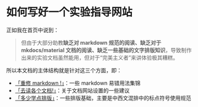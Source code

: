 # 如何写好一个实验指导网站

正如我在首页中说到：

> 但由于大部分助教**缺乏对 markdown 规范的阅读、缺乏对于 mkdocs/material 文档的阅读、缺乏一些基础的文字排版知识**，导致制作出来的实验文档虽然能用，但对于“完美主义者”来讲体验极其糟糕。

所以本文档的主体结构就是针对这三个方面，即：

- [「重修 markdown !」](markdown/)：一些 markdown 易错用法集锦
- [「去读各个文档!」](material/)：关于文档网站设置的一些建议
- [「多少学点排版」](typesetting/)：一些排版基础，主要是中西文混排中的标点符号使用规范
